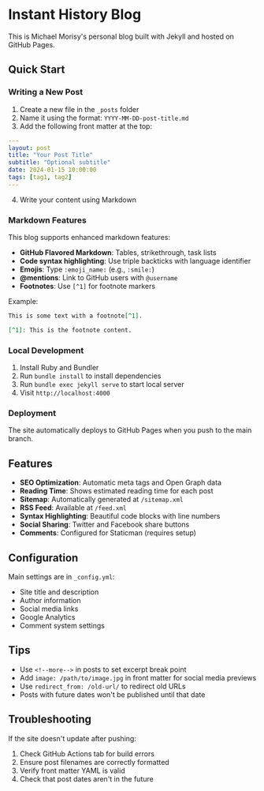 # Instant History Blog

This is Michael Morisy's personal blog built with Jekyll and hosted on GitHub Pages.

## Quick Start

### Writing a New Post

1. Create a new file in the `_posts` folder
2. Name it using the format: `YYYY-MM-DD-post-title.md`
3. Add the following front matter at the top:

```yaml
---
layout: post
title: "Your Post Title"
subtitle: "Optional subtitle"
date: 2024-01-15 10:00:00
tags: [tag1, tag2]
---
```

4. Write your content using Markdown

### Markdown Features

This blog supports enhanced markdown features:

- **GitHub Flavored Markdown**: Tables, strikethrough, task lists
- **Code syntax highlighting**: Use triple backticks with language identifier
- **Emojis**: Type `:emoji_name:` (e.g., `:smile:`)
- **@mentions**: Link to GitHub users with `@username`
- **Footnotes**: Use `[^1]` for footnote markers

Example:
```markdown
This is some text with a footnote[^1].

[^1]: This is the footnote content.
```

### Local Development

1. Install Ruby and Bundler
2. Run `bundle install` to install dependencies
3. Run `bundle exec jekyll serve` to start local server
4. Visit `http://localhost:4000`

### Deployment

The site automatically deploys to GitHub Pages when you push to the main branch.

## Features

- **SEO Optimization**: Automatic meta tags and Open Graph data
- **Reading Time**: Shows estimated reading time for each post
- **Sitemap**: Automatically generated at `/sitemap.xml`
- **RSS Feed**: Available at `/feed.xml`
- **Syntax Highlighting**: Beautiful code blocks with line numbers
- **Social Sharing**: Twitter and Facebook share buttons
- **Comments**: Configured for Staticman (requires setup)

## Configuration

Main settings are in `_config.yml`:
- Site title and description
- Author information
- Social media links
- Google Analytics
- Comment system settings

## Tips

- Use `<!--more-->` in posts to set excerpt break point
- Add `image: /path/to/image.jpg` in front matter for social media previews
- Use `redirect_from: /old-url/` to redirect old URLs
- Posts with future dates won't be published until that date

## Troubleshooting

If the site doesn't update after pushing:
1. Check GitHub Actions tab for build errors
2. Ensure post filenames are correctly formatted
3. Verify front matter YAML is valid
4. Check that post dates aren't in the future